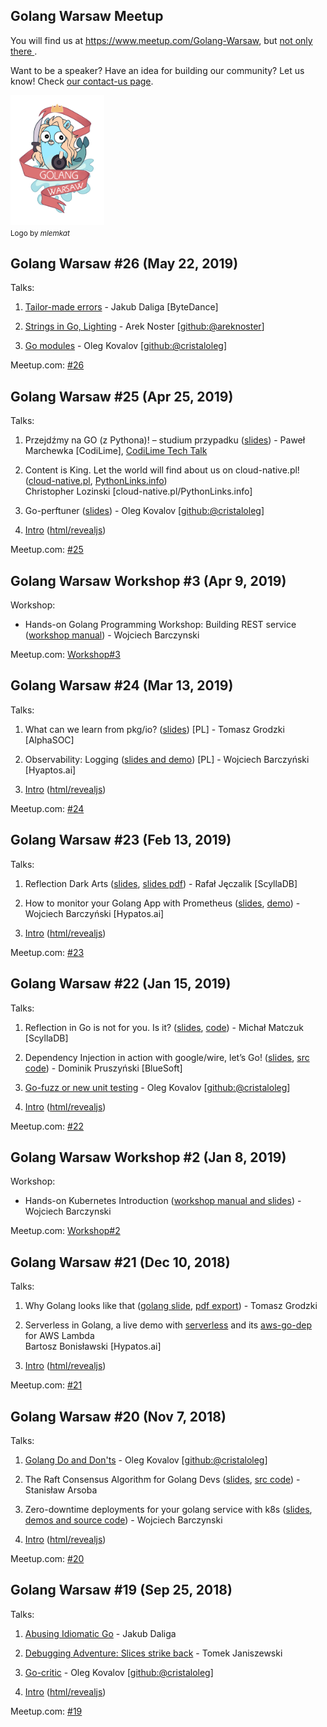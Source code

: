 ## Golang Warsaw Meetup

You will find us at https://www.meetup.com/Golang-Warsaw, but [not only there ](/.organizers/contact_us.md).

Want to be a speaker? Have an idea for building our community? Let us know! Check [our contact-us page](/.organizers/contact_us.md).

<img src=".organizers/logo/gofersyrenka.png" alt="gofersyrenka" width="150p"/><br />
<small>Logo by <i>mlemkat</i></small>

## Golang Warsaw #26 (May 22, 2019)

Talks:

1. [Tailor-made errors](https://gitlab.com/jakubdal/tailor-made-errors) - Jakub Daliga [ByteDance]

2. [Strings in Go, Lighting](https://github.com/areknoster/strings-golang-warsaw-26) - Arek Noster [[github:@areknoster](https://github.com/areknoster)]

3. [Go modules](https://speakerdeck.com/olegkovalov/go-modules) - Oleg Kovalov [[github:@cristaloleg](https://github.com/cristaloleg)]

Meetup.com: [#26](https://www.meetup.com/Golang-Warsaw/events/261442277/)

## Golang Warsaw #25 (Apr 25, 2019)

Talks:

1. Przejdźmy na GO (z Pythona)! – studium przypadku ([slides](https://github.com/kaweue/talks/tree/master/python-to-go)) - Paweł Marchewka [CodiLime], [CodiLime Tech Talk](https://www.meetup.com/Poland-CodiLime-Tech-Talk/events/260666521/)

2. Content is King. Let the world will find about us on cloud-native.pl! ([cloud-native.pl](http://cloud-native.pl), [PythonLinks.info](http://PythonLinks.info))<br/>Christopher Lozinski [cloud-native.pl/PythonLinks.info]

3. Go-perftuner ([slides](https://speakerdeck.com/olegkovalov/go-perftuner)) - Oleg Kovalov [[github:@cristaloleg](https://github.com/cristaloleg)]

0. [Intro](/2019_25_Meetup/Intro/index.pdf) ([html/revealjs](/2019_25_Meetup/Intro))

Meetup.com: [#25](https://www.meetup.com/Golang-Warsaw/events/260282299/)

## Golang Warsaw Workshop #3 (Apr 9, 2019)

Workshop:

- Hands-on Golang Programming Workshop: Building REST service ([workshop manual](https://github.com/wojciech12/workshop_golang/tree/master/2_one_day_rest_service)) - Wojciech Barczynski

Meetup.com: [Workshop#3](https://www.meetup.com/Golang-Warsaw/events/259418300/)

## Golang Warsaw #24 (Mar 13, 2019)

Talks:

1. What can we learn from pkg/io? ([slides](/2019_24_Meetup/pkg-io/)) [PL] - Tomasz Grodzki [AlphaSOC]

2. Observability: Logging ([slides and demo](https://github.com/wojciech12/talk_observability_logging)) [PL] - Wojciech Barczyński [Hyaptos.ai]

0. [Intro](/2019_24_Meetup/Intro/index.pdf) ([html/revealjs](/2019_24_Meetup/Intro))

Meetup.com: [#24](https://www.meetup.com/Golang-Warsaw/events/259234625/)

## Golang Warsaw #23 (Feb 13, 2019)

Talks:

1.  Reflection Dark Arts ([slides](https://docs.google.com/presentation/d/1OCwIPVffnKsFWuIW-jH2EpihQwODGH7ljsTSoSo14Qw/edit?usp=sharing), [slides pdf](/2019_23_Meetup/Reflection_Dark_Arts/Reflection_Dark_Arts.pdf)) - Rafał Jęczalik [ScyllaDB]

2. How to monitor your Golang App with Prometheus ([slides](https://github.com/wojciech12/talk_monitoring_with_prometheus/tree/master/slides_go), [demo](https://github.com/wojciech12/talk_monitoring_with_prometheus)) - Wojciech Barczyński [Hypatos.ai]

0. [Intro](/2019_23_Meetup/Intro/index.pdf) ([html/revealjs](/2019_23_Meetup/Intro))

Meetup.com: [#23](https://www.meetup.com/Golang-Warsaw/events/257705831/)

## Golang Warsaw #22 (Jan 15, 2019)

Talks:

1. Reflection in Go is not for you. Is it? ([slides](https://github.com/mmatczuk/talks/blob/master/reflection/reflection.slide), [code](https://github.com/mmatczuk/talks/blob/master/reflection)) - Michał Matczuk [ScyllaDB]

2. Dependency Injection in action with google/wire, let’s Go! ([slides](https://github.com/grumpy-programmer/golang-warsaw-22/blob/master/docs/golang-warsaw-22.pdf
), [src code](https://github.com/grumpy-programmer/golang-warsaw-22)) - Dominik Pruszyński [BlueSoft]

3. [Go-fuzz or new unit testing](https://github.com/cristaloleg/talks/blob/master/2019/golang-warsaw-22/Go-fuzz.pdf) - Oleg Kovalov [[github:@cristaloleg](https://github.com/cristaloleg)]

0. [Intro](/2019_22_Meetup/Intro/index.pdf) ([html/revealjs](/2019_22_Meetup/Intro))

Meetup.com: [#22](https://www.meetup.com/Golang-Warsaw/events/257562446/)

## Golang Warsaw Workshop #2 (Jan 8, 2019)

Workshop:

- Hands-on Kubernetes Introduction ([workshop manual and slides](https://github.com/wojciech12/workshop_kubernetes_and_cloudnative)) - Wojciech Barczynski

Meetup.com: [Workshop#2](https://www.meetup.com/Golang-Warsaw/events/257401117/)

## Golang Warsaw #21 (Dec 10, 2018)

Talks:

1. Why Golang looks like that ([golang slide](2018_21_Meetup/WhyGoLangLooksLikeThat/whygolanglookslikethat.slide), [pdf export](2018_21_Meetup/WhyGoLangLooksLikeThat/whygolanglookslikethat.pdf)) - Tomasz Grodzki

2. Serverless in Golang, a live demo with [serverless](https://serverless.com/) and its [aws-go-dep](https://github.com/serverless/serverless/tree/master/lib/plugins/create/templates/aws-go-dep) for AWS Lambda<br />Bartosz Bonisławski [Hypatos.ai]

0. [Intro](/2018_21_Meetup/Intro/index.pdf) ([html/revealjs](/2018_21_Meetup/Intro))

Meetup.com: [#21](https://www.meetup.com/Golang-Warsaw/events/256566020/)

## Golang Warsaw #20 (Nov 7, 2018)

Talks:

1. [Golang Do and Don'ts](https://github.com/cristaloleg/talks/blob/master/2018/golang-warsaw-20/go-advices.pdf) - Oleg Kovalov [[github:@cristaloleg](https://github.com/cristaloleg)]

2. The Raft Consensus Algorithm for Golang Devs ([slides](https://docs.google.com/presentation/d/1Pf2VijmKJlZ_IVq03m_YPG7hP8BWbbvU1pZuUFtfSFI), [src code](https://github.com/arsoba/raftdemo)) - Stanisław Arsoba

3. Zero-downtime deployments for your golang service with k8s ([slides](https://www.slideshare.net/WojciechBarczyski/zero-deployment-of-microservices-with-kubernetes), [demos and source code](https://github.com/wojciech12/talk_zero_downtime_deployment_with_kubernetes)) - Wojciech Barczynski

0. [Intro](/2018_20_Meetup/Intro/index.pdf) ([html/revealjs](/2018_20_Meetup/Intro))

Meetup.com: [#20](https://www.meetup.com/Golang-Warsaw/events/255260613/)

## Golang Warsaw #19 (Sep 25, 2018)

Talks:

1. [Abusing Idiomatic Go](https://gitlab.com/jakubdal/abusing-idiomatic-go) - Jakub Daliga

2. [Debugging Adventure: Slices strike back](https://talks.godoc.org/github.com/janisz/presentations/dude_golang/golang_warsaw_fall.slide#1) - Tomek Janiszewski

3. [Go-critic](https://github.com/go-critic/go-critic) - Oleg Kovalov [[github:@cristaloleg](https://github.com/cristaloleg)]

0. [Intro](/2018_19_Meetup/Intro/index.pdf) ([html/revealjs](/2018_19_Meetup/Intro))

Meetup.com: [#19](https://www.meetup.com/Golang-Warsaw/events/254200354/)
